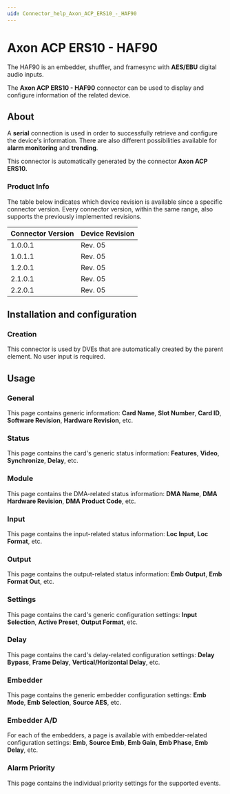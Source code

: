 ```yaml
---
uid: Connector_help_Axon_ACP_ERS10_-_HAF90
---
```


# Axon ACP ERS10 - HAF90

The HAF90 is an embedder, shuffler, and framesync with **AES/EBU** digital audio inputs.

The **Axon ACP ERS10 - HAF90** connector can be used to display and configure information of the related device.

## About

A **serial** connection is used in order to successfully retrieve and configure the device's information. There are also different possibilities available for **alarm monitoring** and **trending**.

This connector is automatically generated by the connector **Axon ACP ERS10.**

### Product Info

The table below indicates which device revision is available since a specific connector version. Every connector version, within the same range, also supports the previously implemented revisions.

| **Connector Version** | **Device Revision** |
|--------------------|---------------------|
| 1.0.0.1            | Rev. 05             |
| 1.0.1.1            | Rev. 05             |
| 1.2.0.1            | Rev. 05             |
| 2.1.0.1            | Rev. 05             |
| 2.2.0.1            | Rev. 05             |

## Installation and configuration

### Creation

This connector is used by DVEs that are automatically created by the parent element. No user input is required.

## Usage

### General

This page contains generic information: **Card Name**, **Slot Number**, **Card ID**, **Software Revision**, **Hardware Revision**, etc.

### Status

This page contains the card's generic status information: **Features**, **Video**, **Synchronize**, **Delay**, etc.

### Module

This page contains the DMA-related status information: **DMA Name**, **DMA Hardware Revision**, **DMA Product Code**, etc.

### Input

This page contains the input-related status information: **Loc Input**, **Loc Format**, etc.

### Output

This page contains the output-related status information: **Emb Output**, **Emb Format Out**, etc.

### Settings

This page contains the card's generic configuration settings: **Input Selection**, **Active Preset**, **Output Format**, etc.

### Delay

This page contains the card's delay-related configuration settings: **Delay Bypass**, **Frame Delay**, **Vertical/Horizontal Delay**, etc.

### Embedder

This page contains the generic embedder configuration settings: **Emb Mode**, **Emb Selection**, **Source AES**, etc.

### Embedder A/D

For each of the embedders, a page is available with embedder-related configuration settings: **Emb**, **Source Emb**, **Emb Gain**, **Emb Phase**, **Emb Delay**, etc.

### Alarm Priority

This page contains the individual priority settings for the supported events.
